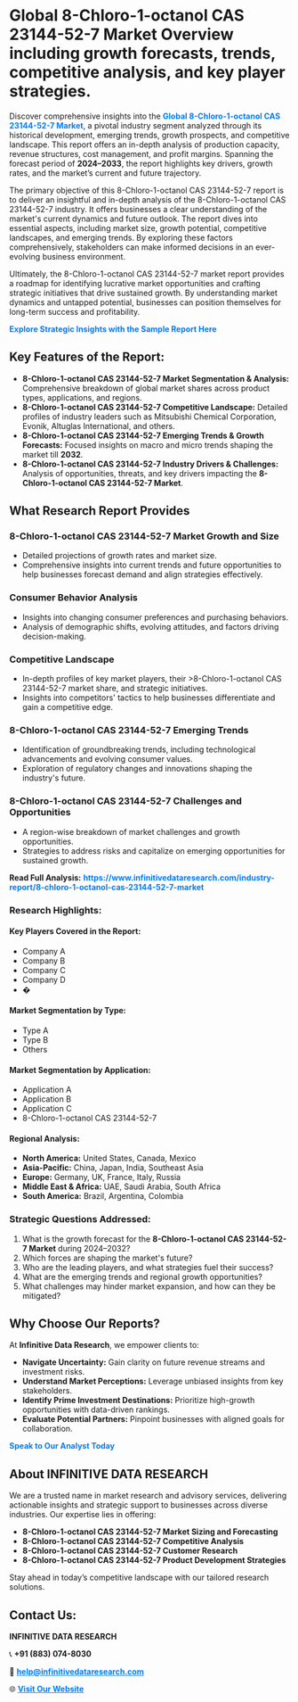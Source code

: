 <h1>Global 8-Chloro-1-octanol CAS 23144-52-7 Market Overview including growth forecasts, trends, competitive analysis, and key player strategies.</h1>
<p>
Discover comprehensive insights into the 
<a href="https://www.infinitivedataresearch.com/industry-report/8-chloro-1-octanol-cas-23144-52-7-market" rel="dofollow" style="color: #007BFF; text-decoration: none;"><strong>Global 8-Chloro-1-octanol CAS 23144-52-7 Market</strong></a>, a pivotal industry segment analyzed through its historical development, emerging trends, growth prospects, and competitive landscape. This report offers an in-depth analysis of production capacity, revenue structures, cost management, and profit margins. Spanning the forecast period of <strong>2024–2033</strong>, the report highlights key drivers, growth rates, and the market’s current and future trajectory.
</p>
<p>
The primary objective of this 8-Chloro-1-octanol CAS 23144-52-7 report is to deliver an insightful and in-depth analysis of the 8-Chloro-1-octanol CAS 23144-52-7 industry. It offers businesses a clear understanding of the market's current dynamics and future outlook. The report dives into essential aspects, including market size, growth potential, competitive landscapes, and emerging trends. By exploring these factors comprehensively, stakeholders can make informed decisions in an ever-evolving business environment.
</p>
<p>
Ultimately, the 8-Chloro-1-octanol CAS 23144-52-7 market report provides a roadmap for identifying lucrative market opportunities and crafting strategic initiatives that drive sustained growth. By understanding market dynamics and untapped potential, businesses can position themselves for long-term success and profitability.
</p>
<p>
<a href="https://www.infinitivedataresearch.com/request-sample/reportId=102621" style="color: #007BFF; text-decoration: none;"><strong>Explore Strategic Insights with the Sample Report Here</strong></a>
</p>

<h2>Key Features of the Report:</h2>
<ul>
<li><strong>8-Chloro-1-octanol CAS 23144-52-7 Market Segmentation & Analysis:</strong> Comprehensive breakdown of global market shares across product types, applications, and regions.</li>
<li><strong>8-Chloro-1-octanol CAS 23144-52-7 Competitive Landscape:</strong> Detailed profiles of industry leaders such as Mitsubishi Chemical Corporation, Evonik, Altuglas International, and others.</li>
<li><strong>8-Chloro-1-octanol CAS 23144-52-7 Emerging Trends & Growth Forecasts:</strong> Focused insights on macro and micro trends shaping the market till <strong>2032</strong>.</li>
<li><strong>8-Chloro-1-octanol CAS 23144-52-7 Industry Drivers & Challenges:</strong> Analysis of opportunities, threats, and key drivers impacting the <strong>8-Chloro-1-octanol CAS 23144-52-7 Market</strong>.</li>
</ul>

<h2>What Research Report Provides</h2>
<h3>8-Chloro-1-octanol CAS 23144-52-7 Market Growth and Size</h3>
<ul>
<li>Detailed projections of growth rates and market size.</li>
<li>Comprehensive insights into current trends and future opportunities to help businesses forecast demand and align strategies effectively.</li>
</ul>

<h3>Consumer Behavior Analysis</h3>
<ul>
<li>Insights into changing consumer preferences and purchasing behaviors.</li>
<li>Analysis of demographic shifts, evolving attitudes, and factors driving decision-making.</li>
</ul>

<h3>Competitive Landscape</h3>
<ul>
<li>In-depth profiles of key market players, their >8-Chloro-1-octanol CAS 23144-52-7 market share, and strategic initiatives.</li>
<li>Insights into competitors' tactics to help businesses differentiate and gain a competitive edge.</li>
</ul>

<h3>8-Chloro-1-octanol CAS 23144-52-7 Emerging Trends</h3>
<ul>
<li>Identification of groundbreaking trends, including technological advancements and evolving consumer values.</li>
<li>Exploration of regulatory changes and innovations shaping the industry's future.</li>
</ul>

<h3>8-Chloro-1-octanol CAS 23144-52-7 Challenges and Opportunities</h3>
<ul>
<li>A region-wise breakdown of market challenges and growth opportunities.</li>
<li>Strategies to address risks and capitalize on emerging opportunities for sustained growth.</li>
</ul>
<p><strong>Read Full Analysis:</strong> <a href="https://www.infinitivedataresearch.com/industry-report/8-chloro-1-octanol-cas-23144-52-7-market" rel="dofollow" style="color: #007BFF; text-decoration: none;"><strong>https://www.infinitivedataresearch.com/industry-report/8-chloro-1-octanol-cas-23144-52-7-market</strong></a></p>
<h3>Research Highlights:</h3>
<h4>Key Players Covered in the Report:</h4>
<ul><li>Company A</li><li>Company B</li><li>Company C</li><li>Company D</li><li>�</li></ul>
<h4>Market Segmentation by Type:</h4>
<ul><li>Type A</li><li>Type B</li><li>Others</li></ul>
<h4>Market Segmentation by Application:</h4>
<ul><li>Application A</li><li>Application B</li><li>Application C</li><li>8-Chloro-1-octanol CAS 23144-52-7</li></ul>

<h4>Regional Analysis:</h4>
<ul>
<li><strong>North America:</strong> United States, Canada, Mexico</li>
<li><strong>Asia-Pacific:</strong> China, Japan, India, Southeast Asia</li>
<li><strong>Europe:</strong> Germany, UK, France, Italy, Russia</li>
<li><strong>Middle East & Africa:</strong> UAE, Saudi Arabia, South Africa</li>
<li><strong>South America:</strong> Brazil, Argentina, Colombia</li>
</ul>

<h3>Strategic Questions Addressed:</h3>
<ol>
<li>What is the growth forecast for the <strong>8-Chloro-1-octanol CAS 23144-52-7 Market</strong> during 2024–2032?</li>
<li>Which forces are shaping the market's future?</li>
<li>Who are the leading players, and what strategies fuel their success?</li>
<li>What are the emerging trends and regional growth opportunities?</li>
<li>What challenges may hinder market expansion, and how can they be mitigated?</li>
</ol>

<h2>Why Choose Our Reports?</h2>
<p>At <strong>Infinitive Data Research</strong>, we empower clients to:</p>
<ul>
<li><strong>Navigate Uncertainty:</strong> Gain clarity on future revenue streams and investment risks.</li>
<li><strong>Understand Market Perceptions:</strong> Leverage unbiased insights from key stakeholders.</li>
<li><strong>Identify Prime Investment Destinations:</strong> Prioritize high-growth opportunities with data-driven rankings.</li>
<li><strong>Evaluate Potential Partners:</strong> Pinpoint businesses with aligned goals for collaboration.</li>
</ul>
<p><a href="https://www.infinitivedataresearch.com/industry-report/8-chloro-1-octanol-cas-23144-52-7-market" rel="dofollow" style="color: #007BFF; text-decoration: none;"><strong>Speak to Our Analyst Today</strong></a></p>

<h2>About INFINITIVE DATA RESEARCH</h2>
<p>We are a trusted name in market research and advisory services, delivering actionable insights and strategic support to businesses across diverse industries. Our expertise lies in offering:</p>
<ul>
<li><strong>8-Chloro-1-octanol CAS 23144-52-7 Market Sizing and Forecasting</strong></li>
<li><strong>8-Chloro-1-octanol CAS 23144-52-7 Competitive Analysis</strong></li>
<li><strong>8-Chloro-1-octanol CAS 23144-52-7 Customer Research</strong></li>
<li><strong>8-Chloro-1-octanol CAS 23144-52-7 Product Development Strategies</strong></li>
</ul>
<p>Stay ahead in today’s competitive landscape with our tailored research solutions.</p>

<h2>Contact Us:</h2>
<p><strong>INFINITIVE DATA RESEARCH</strong></p>
<p>📞 <strong>+91 (883) 074-8030</strong></p>
<p>📧 <strong><a href="mailto:help@infinitivedataresearch.com" style="color: #007BFF;">help@infinitivedataresearch.com</a></strong></p>
<p>🌐 <strong><a href="https://www.infinitivedataresearch.com" rel="dofollow" style="color: #007BFF;">Visit Our Website</a></strong></p>